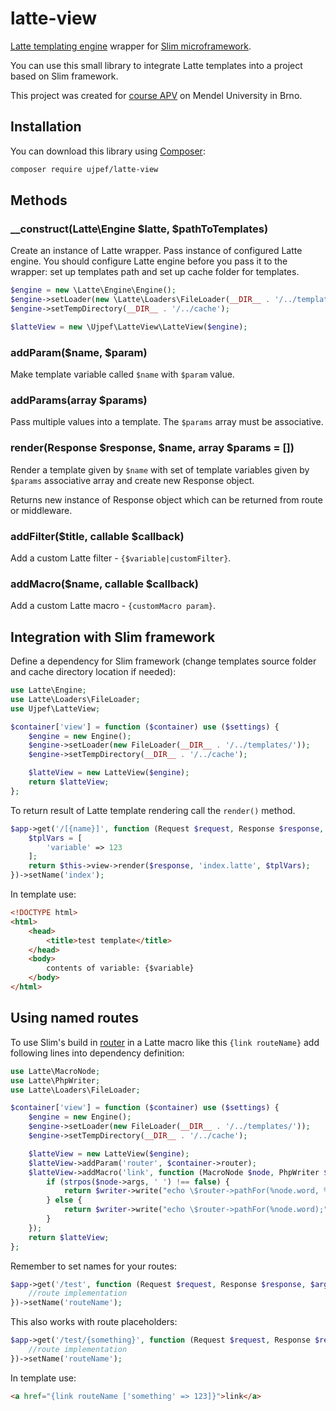 # latte-view

[Latte templating engine](https://github.com/nette/latte) wrapper for [Slim microframework](https://www.slimframework.com/).

You can use this small library to integrate Latte templates into a project based on Slim framework.

This project was created for [course APV](https://akela.mendelu.cz/~lysek/tmwa/) on Mendel University in Brno.

## Installation

You can download this library using [Composer](https://getcomposer.org/):

```bash
composer require ujpef/latte-view
```

## Methods

### __construct(Latte\Engine $latte, $pathToTemplates)

Create an instance of Latte wrapper. Pass instance of configured Latte engine. You should configure Latte engine
before you pass it to the wrapper: set up templates path and set up cache folder for templates.

```php
$engine = new \Latte\Engine\Engine();
$engine->setLoader(new \Latte\Loaders\FileLoader(__DIR__ . '/../templates/'));
$engine->setTempDirectory(__DIR__ . '/../cache');

$latteView = new \Ujpef\LatteView\LatteView($engine);
```

### addParam($name, $param)

Make template variable called `$name` with `$param` value.

### addParams(array $params)

Pass multiple values into a template. The `$params` array must be associative.

### render(Response $response, $name, array $params = [])

Render a template given by `$name` with set of template variables given by `$params` associative array and create
new Response object.

Returns new instance of Response object which can be returned from route or middleware.

### addFilter($title, callable $callback)

Add a custom Latte filter - `{$variable|customFilter}`.

### addMacro($name, callable $callback)

Add a custom Latte macro - `{customMacro param}`.

## Integration with Slim framework

Define a dependency for Slim framework (change templates source folder and cache directory location if needed):

```php
use Latte\Engine;
use Latte\Loaders\FileLoader;
use Ujpef\LatteView;

$container['view'] = function ($container) use ($settings) {
    $engine = new Engine();
    $engine->setLoader(new FileLoader(__DIR__ . '/../templates/'));
    $engine->setTempDirectory(__DIR__ . '/../cache');

    $latteView = new LatteView($engine);
    return $latteView;
};
```

To return result of Latte template rendering call the `render()` method.

```php
$app->get('/[{name}]', function (Request $request, Response $response, $args) {
    $tplVars = [
        'variable' => 123
    ];
    return $this->view->render($response, 'index.latte', $tplVars);
})->setName('index');
```

In template use:

```html
<!DOCTYPE html>
<html>
    <head>
        <title>test template</title>
    </head>
    <body>
        contents of variable: {$variable}
    </body>
</html>
```

## Using named routes

To use Slim's build in [router](https://www.slimframework.com/docs/objects/router.html) in a Latte macro like this
`{link routeName}` add following lines into dependency definition:

```php
use Latte\MacroNode;
use Latte\PhpWriter;
use Latte\Loaders\FileLoader;

$container['view'] = function ($container) use ($settings) {
    $engine = new Engine();
    $engine->setLoader(new FileLoader(__DIR__ . '/../templates/'));
    $engine->setTempDirectory(__DIR__ . '/../cache');

    $latteView = new LatteView($engine);
    $latteView->addParam('router', $container->router);
    $latteView->addMacro('link', function (MacroNode $node, PhpWriter $writer) {
        if (strpos($node->args, ' ') !== false) {
            return $writer->write("echo \$router->pathFor(%node.word, %node.args);");
        } else {
            return $writer->write("echo \$router->pathFor(%node.word);");
        }
    });
    return $latteView;
};
```

Remember to set names for your routes:

```php
$app->get('/test', function (Request $request, Response $response, $args) {
    //route implementation
})->setName('routeName');
```

This also works with route placeholders:

```php
$app->get('/test/{something}', function (Request $request, Response $response, $args) {
    //route implementation
})->setName('routeName');
```

In template use:

```html
<a href="{link routeName ['something' => 123]}">link</a>
```

